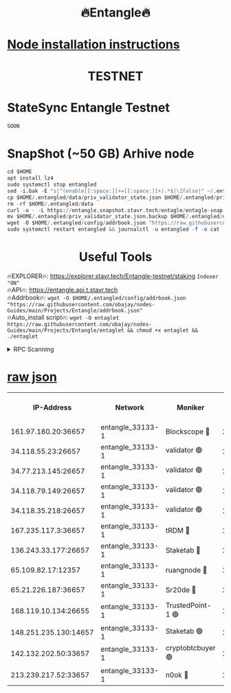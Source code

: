 <h1 align="center"> 🔥Entangle🔥</h1>

[Node installation instructions](https://github.com/obajay/nodes-Guides/tree/main/Projects/Entangle)
=

<h1 align="center"> TESTNET</h1>

# StateSync Entangle Testnet
```python
SOON
```
# SnapShot (~50 GB) Arhive node
```python
cd $HOME
apt install lz4
sudo systemctl stop entangled
sed -i.bak -E "s|^(enable[[:space:]]+=[[:space:]]+).*$|\1false|" ~/.entangled/config/config.toml
cp $HOME/.entangled/data/priv_validator_state.json $HOME/.entangled/priv_validator_state.json.backup
rm -rf $HOME/.entangled/data
curl -o - -L https://entangle.snapshot.stavr.tech/entagle/entagle-snap.tar.lz4 | lz4 -c -d - | tar -x -C $HOME/.entangled --strip-components 2
mv $HOME/.entangled/priv_validator_state.json.backup $HOME/.entangled/data/priv_validator_state.json
wget -O $HOME/.entangled/config/addrbook.json "https://raw.githubusercontent.com/obajay/nodes-Guides/main/Projects/Entangle/addrbook.json"
sudo systemctl restart entangled && journalctl -u entangled -f -o cat
```
 <h1 align="center"> Useful Tools</h1>
 
🔥EXPLORER🔥: https://explorer.stavr.tech/Entangle-testnet/staking        `Indexer "ON"` \
🔥API🔥:      https://entangle.api.t.stavr.tech \
🔥Addrbook🔥: ```wget -O $HOME/.entangled/config/addrbook.json "https://raw.githubusercontent.com/obajay/nodes-Guides/main/Projects/Entangle/addrbook.json"``` \
🔥Auto_install script🔥:  `wget -O entaglet https://raw.githubusercontent.com/obajay/nodes-Guides/main/Projects/Entangle/entaglet && chmod +x entaglet && ./entaglet`


<details>
<summary>RPC Scanning</summary>

<h2 align="center"> We scan nodes in real time every 4 hours. And we provide the final result of RPC endpoints.
We cannot influence the operation of these nodes in any way. </h2>


```python
If Voting Power is higher than 0 --> then the Node is a validator of the network and may be subject to attack and be a potential threat to the chain.
```
```python
We marked such validators with a red symbol
```

</details>

[raw json](https://rpc-check.entangt.stavr.tech/entangt/rpc-entangt-result.json)
=


<table><tr><th>IP-Address</th><th>Network</th><th>Moniker</th><th>Latest Block Height</th><th>Earliest Block Height</th><th>Catching Up</th><th>Tx Index</th><th>Voting Power</th><th>Scan Time</th></tr><tr><td>161.97.180.20:36657</td><td>entangle_33133-1</td><td>Blockscope 🔴</td><td>2830132</td><td>1</td><td>False</td><td>off</td><td>309761262199940</td><td>2024-03-27T11:00:05.585020173UTC</td></tr><tr><td>34.118.55.23:26657</td><td>entangle_33133-1</td><td>validator 🟢</td><td>2830133</td><td>1</td><td>False</td><td>on</td><td>0</td><td>2024-03-27T11:00:08.260395563UTC</td></tr><tr><td>34.77.213.145:26657</td><td>entangle_33133-1</td><td>validator 🟢</td><td>2830133</td><td>1</td><td>False</td><td>on</td><td>0</td><td>2024-03-27T11:00:10.538583153UTC</td></tr><tr><td>34.118.79.149:26657</td><td>entangle_33133-1</td><td>validator 🟢</td><td>2830137</td><td>1</td><td>False</td><td>on</td><td>0</td><td>2024-03-27T11:00:25.566177411UTC</td></tr><tr><td>34.118.35.218:26657</td><td>entangle_33133-1</td><td>validator 🟢</td><td>2830137</td><td>1</td><td>False</td><td>on</td><td>0</td><td>2024-03-27T11:00:27.974649121UTC</td></tr><tr><td>167.235.117.3:36657</td><td>entangle_33133-1</td><td>tRDM 🔴</td><td>2830138</td><td>1</td><td>False</td><td>on</td><td>216776925020225</td><td>2024-03-27T11:00:28.243993126UTC</td></tr><tr><td>136.243.33.177:26657</td><td>entangle_33133-1</td><td>Staketab 🔴</td><td>2830136</td><td>660001</td><td>False</td><td>on</td><td>181153136618817</td><td>2024-03-27T11:00:18.886441473UTC</td></tr><tr><td>65.109.82.17:12357</td><td>entangle_33133-1</td><td>ruangnode 🔴</td><td>2830132</td><td>1312001</td><td>False</td><td>off</td><td>661282970041220</td><td>2024-03-27T11:00:05.920568081UTC</td></tr><tr><td>65.21.226.187:36657</td><td>entangle_33133-1</td><td>Sr20de 🔴</td><td>2830132</td><td>2049001</td><td>False</td><td>off</td><td>29534655065001</td><td>2024-03-27T11:00:03.059150388UTC</td></tr><tr><td>168.119.10.134:26655</td><td>entangle_33133-1</td><td>TrustedPoint-1 🟢</td><td>2830138</td><td>2268001</td><td>False</td><td>off</td><td>0</td><td>2024-03-27T11:00:28.453208811UTC</td></tr><tr><td>148.251.235.130:14657</td><td>entangle_33133-1</td><td>Staketab 🟢</td><td>2830132</td><td>2617001</td><td>False</td><td>off</td><td>0</td><td>2024-03-27T11:00:02.753063808UTC</td></tr><tr><td>142.132.202.50:33657</td><td>entangle_33133-1</td><td>cryptobtcbuyer 🟢</td><td>2830132</td><td>2730132</td><td>False</td><td>off</td><td>0</td><td>2024-03-27T11:00:05.304436061UTC</td></tr><tr><td>213.239.217.52:33657</td><td>entangle_33133-1</td><td>n0ok 🔴</td><td>2830137</td><td>2730137</td><td>False</td><td>off</td><td>46611099669956490</td><td>2024-03-27T11:00:23.226587044UTC</td></tr></table>
